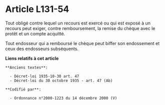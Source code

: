 # Article L131-54

Tout obligé contre lequel un recours est exercé ou qui est exposé à un recours peut exiger, contre remboursement, la remise
du chèque avec le protêt et un compte acquitté.

Tout endosseur qui a remboursé le chèque peut biffer son endossement et ceux des endosseurs subséquents.

**Liens relatifs à cet article**

	**Anciens textes**:

	  - Décret-loi 1935-10-30 art. 47
	  - Décret-loi du 30 octobre 1935 - art. 47 (Ab)

	**Codifié par**:

	  - Ordonnance n°2000-1223 du 14 décembre 2000 (V)
